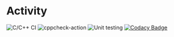 # Activity
![C/C++ CI](https://github.com/99002556/Activity/workflows/C/C++%20CI/badge.svg)
![cppcheck-action](https://github.com/99002556/Activity/workflows/cppcheck-action/badge.svg)
![Unit testing](https://github.com/99002556/Activity/workflows/Unit%20testing/badge.svg)
[![Codacy Badge](https://app.codacy.com/project/badge/Grade/b67333c54724452b97ce4fa9a84e0245)](https://www.codacy.com/manual/99002556/Activity?utm_source=github.com&amp;utm_medium=referral&amp;utm_content=99002556/Activity&amp;utm_campaign=Badge_Grade)
